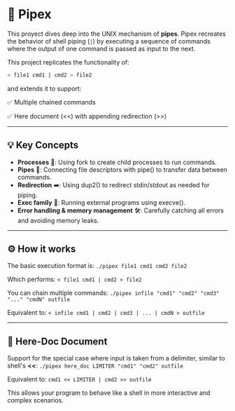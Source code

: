 # 🔗 Pipex

This proyect dives deep into the UNIX mechanism of **pipes**.
Pipex recreates the behavior of shell piping (`|`) by executing a sequence of commands where the output of one command is passed as input to the next.

This project replicates the functionality of:

```bash
< file1 cmd1 | cmd2 > file2
```
and extends it to support:

✅ Multiple chained commands

✅ Here document (<<) with appending redirection (>>)

---

## 💡 Key Concepts

* **Processes** 👤: Using fork to create child processes to run commands.
* **Pipes** 🧵: Connecting file descriptors with pipe() to transfer data between commands.
* **Redirection** ➡️: Using dup2() to redirect stdin/stdout as needed for piping.
* **Exec family** 🚀: Running external programs using execve().
* **Error handling & memory management** 🛠️: Carefully catching all errors and avoiding memory leaks.

---

## ⚙️ How it works

The basic execution format is: `./pipex file1 cmd1 cmd2 file2`

Which performs: `< file1 cmd1 | cmd2 > file2`

You can chain multiple commands: `./pipex infile "cmd1" "cmd2" "cmd3" "..." "cmdN" outfile`

Equivalent to: `< infile cmd1 | cmd2 | cmd3 | ... | cmdN > outfile`

---

## 📝 Here-Doc Document

Support for the special case where input is taken from a delimiter, similar to shell's **<<**: `./pipex here_doc LIMITER "cmd1" "cmd2" outfile`

Equivalent to: `cmd1 << LIMITER | cmd2 >> outfile`

This allows your program to behave like a shell in more interactive and complex scenarios.
